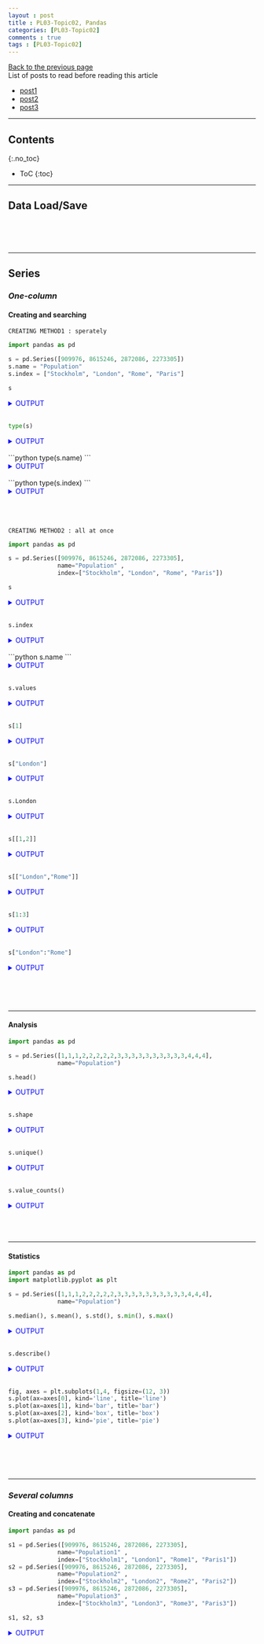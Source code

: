 ```yaml
---
layout : post
title : PL03-Topic02, Pandas
categories: [PL03-Topic02]
comments : true
tags : [PL03-Topic02]
---
```

[Back to the previous page](https://userdyk-github.github.io/pl03/PL03-Libraries.html) <br>
List of posts to read before reading this article
- <a href='https://userdyk-github.github.io/'>post1</a>
- <a href='https://userdyk-github.github.io/'>post2</a>
- <a href='https://userdyk-github.github.io/'>post3</a>

---

## Contents
{:.no_toc}

* ToC
{:toc}

<hr class="division1">


## **Data Load/Save**

<br><br><br>
<hr class="division2">


## **Series**

### ***One-column***

#### Creating and searching

`CREATING METHOD1 : sperately`
```python
import pandas as pd

s = pd.Series([909976, 8615246, 2872086, 2273305])
s.name = "Population"
s.index = ["Stockholm", "London", "Rome", "Paris"] 
```
```python
s
```
<details markdown="1">
<summary class='jb-small' style="color:blue">OUTPUT</summary>
<hr class='division3'>
```
Stockholm     909976
London       8615246
Rome         2872086
Paris        2273305
Name: Population, dtype: int64
```
<hr class='division3'>
</details>
<br>

```python
type(s)
```
<details markdown="1">
<summary class='jb-small' style="color:blue">OUTPUT</summary>
<hr class='division3'>
```
<class 'pandas.core.series.Series'> 
```
<hr class='division3'>
</details>

<br>
```python
type(s.name)
```
<details markdown="1">
<summary class='jb-small' style="color:blue">OUTPUT</summary>
<hr class='division3'>
```
<class 'str'> 
```
<hr class='division3'>
</details>

<br>
```python
type(s.index)
```
<details markdown="1">
<summary class='jb-small' style="color:blue">OUTPUT</summary>
<hr class='division3'>
```
<class 'pandas.core.indexes.base.Index'>
```
<hr class='division3'>
</details>


<br><br><br>
`CREATING METHOD2 : all at once`
```python
import pandas as pd

s = pd.Series([909976, 8615246, 2872086, 2273305], 
              name="Population" ,
              index=["Stockholm", "London", "Rome", "Paris"])
```
```python
s
```
<details markdown="1">
<summary class='jb-small' style="color:blue">OUTPUT</summary>
<hr class='division3'>
```
Stockholm     909976
London       8615246
Rome         2872086
Paris        2273305
Name: Population, dtype: int64
```
<hr class='division3'>
</details>
<br>

```python 
s.index
```
<details markdown="1">
<summary class='jb-small' style="color:blue">OUTPUT</summary>
<hr class='division3'>
```
Index(['Stockholm', 'London', 'Rome', 'Paris'], dtype='object')
```
<hr class='division3'>
</details>
<br>
```python 
s.name
```
<details markdown="1">
<summary class='jb-small' style="color:blue">OUTPUT</summary>
<hr class='division3'>
```
'Population'
```
<hr class='division3'>
</details>
<br>

```python 
s.values
```
<details markdown="1">
<summary class='jb-small' style="color:blue">OUTPUT</summary>
<hr class='division3'>
method searching all values 
```
array([ 909976, 8615246, 2872086, 2273305], dtype=int64)
```
<hr class='division3'>
</details>
<br>

```python 
s[1]
```
<details markdown="1">
<summary class='jb-small' style="color:blue">OUTPUT</summary>
<hr class='division3'>
method0 : searching single value 
```
8615246
```
<hr class='division3'>
</details>
<br>

```python 
s["London"]
```
<details markdown="1">
<summary class='jb-small' style="color:blue">OUTPUT</summary>
<hr class='division3'>
method1 : searching single value 
```
8615246
```
<hr class='division3'>
</details>
<br>

```python 
s.London
```
<details markdown="1">
<summary class='jb-small' style="color:blue">OUTPUT</summary>
<hr class='division3'>
method2 : searching single value 
```
8615246
```
<hr class='division3'>
</details>
<br>

```python 
s[[1,2]]
```
<details markdown="1">
<summary class='jb-small' style="color:blue">OUTPUT</summary>
<hr class='division3'>
method0 : searching multi-values
```
London    8615246
Rome      2872086
Name: Population, dtype: int64
```
<hr class='division3'>
</details>
<br>

```python 
s[["London","Rome"]]
```
<details markdown="1">
<summary class='jb-small' style="color:blue">OUTPUT</summary>
<hr class='division3'>
method1 : searching multi-values 
```
London    8615246
Rome      2872086
Name: Population, dtype: int64
```
<hr class='division3'>
</details>
<br>

```python 
s[1:3]
```
<details markdown="1">
<summary class='jb-small' style="color:blue">OUTPUT</summary>
<hr class='division3'>
method2 : searching multi-values
```
London    8615246
Rome      2872086
Name: Population, dtype: int64
```
<hr class='division3'>
</details>
<br>

```python 
s["London":"Rome"]
```
<details markdown="1">
<summary class='jb-small' style="color:blue">OUTPUT</summary>
<hr class='division3'>
method3 : searching multi-values 
```
London    8615246
Rome      2872086
Name: Population, dtype: int64
```
<hr class='division3'>
</details>


<br><br><br>

---





#### Analysis

```python
import pandas as pd

s = pd.Series([1,1,1,2,2,2,2,2,3,3,3,3,3,3,3,3,3,3,4,4,4], 
              name="Population")
```
```python
s.head()
```
<details markdown="1">
<summary class='jb-small' style="color:blue">OUTPUT</summary>
<hr class='division3'>
```
0    1
1    1
2    1
3    2
4    2
Name: Population, dtype: int64
```
<hr class='division3'>
</details>
<br>

```python
s.shape
```
<details markdown="1">
<summary class='jb-small' style="color:blue">OUTPUT</summary>
<hr class='division3'>
```
(21,)
```
<hr class='division3'>
</details>
<br>

```python
s.unique()
```
<details markdown="1">
<summary class='jb-small' style="color:blue">OUTPUT</summary>
<hr class='division3'>
```
array([1, 2, 3, 4], dtype=int64)
```
<hr class='division3'>
</details>
<br>

```python
s.value_counts()
```
<details markdown="1">
<summary class='jb-small' style="color:blue">OUTPUT</summary>
<hr class='division3'>
```
3    10
2     5
4     3
1     3
Name: Population, dtype: int64
```
<hr class='division3'>
</details>
<br><br><br>

---

#### Statistics

```python
import pandas as pd
import matplotlib.pyplot as plt

s = pd.Series([1,1,1,2,2,2,2,2,3,3,3,3,3,3,3,3,3,3,4,4,4], 
              name="Population")
```
```python
s.median(), s.mean(), s.std(), s.min(), s.max()
```
<details markdown="1">
<summary class='jb-small' style="color:blue">OUTPUT</summary>
<hr class='division3'>
```
(3.0, 2.619047619047619, 0.9206622874969125, 1, 4)
```
<hr class='division3'>
</details>
<br>

```python
s.describe()
```
<details markdown="1">
<summary class='jb-small' style="color:blue">OUTPUT</summary>
<hr class='division3'>
```
count    21.000000
mean      2.619048
std       0.920662
min       1.000000
25%       2.000000
50%       3.000000
75%       3.000000
max       4.000000
Name: Population, dtype: float64
```
<hr class='division3'>
</details>
<br>

```python
fig, axes = plt.subplots(1,4, figsize=(12, 3))
s.plot(ax=axes[0], kind='line', title='line')
s.plot(ax=axes[1], kind='bar', title='bar')
s.plot(ax=axes[2], kind='box', title='box')
s.plot(ax=axes[3], kind='pie', title='pie')
```
<details markdown="1">
<summary class='jb-small' style="color:blue">OUTPUT</summary>
<hr class='division3'>
![다운로드](https://user-images.githubusercontent.com/52376448/64455025-7d710780-d127-11e9-9734-4b88a3bf9f37.png)
<hr class='division3'>
</details>


<br><br><br>

---

### ***Several columns***

#### Creating and concatenate

```python
import pandas as pd

s1 = pd.Series([909976, 8615246, 2872086, 2273305], 
              name="Population1" ,
              index=["Stockholm1", "London1", "Rome1", "Paris1"])
s2 = pd.Series([909976, 8615246, 2872086, 2273305], 
              name="Population2" ,
              index=["Stockholm2", "London2", "Rome2", "Paris2"])
s3 = pd.Series([909976, 8615246, 2872086, 2273305], 
              name="Population3" ,
              index=["Stockholm3", "London3", "Rome3", "Paris3"])
```
```python
s1, s2, s3
```
<details markdown="1">
<summary class='jb-small' style="color:blue">OUTPUT</summary>
<hr class='division3'>
```
Stockholm1     909976
London1       8615246
Rome1         2872086
Paris1        2273305
Name: Population1, dtype: int64 

 Stockholm2     909976
London2       8615246
Rome2         2872086
Paris2        2273305
Name: Population2, dtype: int64 

 Stockholm3     909976
London3       8615246
Rome3         2872086
Paris3        2273305
Name: Population3, dtype: int64
```
<hr class='division3'>
</details>
<br>

```python
pd.concat([s1, s2, s3], axis=0)
```
<details markdown="1">
<summary class='jb-small' style="color:blue">OUTPUT</summary>
<hr class='division3'>
```
Stockholm1     909976
London1       8615246
Rome1         2872086
Paris1        2273305
Stockholm2     909976
London2       8615246
Rome2         2872086
Paris2        2273305
Stockholm3     909976
London3       8615246
Rome3         2872086
Paris3        2273305
dtype: int64
```
<hr class='division3'>
</details>
<br>

```python
pd.concat([s1, s2, s3], axis=1)
```
<details markdown="1">
<summary class='jb-small' style="color:blue">OUTPUT</summary>
<hr class='division3'>
```
            Population1  Population2  Population3
London1       8615246.0          NaN          NaN
London2             NaN    8615246.0          NaN
London3             NaN          NaN    8615246.0
Paris1        2273305.0          NaN          NaN
Paris2              NaN    2273305.0          NaN
Paris3              NaN          NaN    2273305.0
Rome1         2872086.0          NaN          NaN
Rome2               NaN    2872086.0          NaN
Rome3               NaN          NaN    2872086.0
Stockholm1     909976.0          NaN          NaN
Stockholm2          NaN     909976.0          NaN
Stockholm3          NaN          NaN     909976.0
```
<hr class='division3'>
</details>
<br>

```python
pd.concat([s1, s2, s3], axis=1, ignore_index=True)
```
<details markdown="1">
<summary class='jb-small' style="color:blue">OUTPUT</summary>
<hr class='division3'>
```
                    0          1          2
London1     8615246.0        NaN        NaN
London2           NaN  8615246.0        NaN
London3           NaN        NaN  8615246.0
Paris1      2273305.0        NaN        NaN
Paris2            NaN  2273305.0        NaN
Paris3            NaN        NaN  2273305.0
Rome1       2872086.0        NaN        NaN
Rome2             NaN  2872086.0        NaN
Rome3             NaN        NaN  2872086.0
Stockholm1   909976.0        NaN        NaN
Stockholm2        NaN   909976.0        NaN
Stockholm3        NaN        NaN   909976.0
```
<hr class='division3'>
</details>
<br>

```python
pd.concat([s1, s2, s3], axis=1, keys=['C0', 'C1', 'C2'])
```
<details markdown="1">
<summary class='jb-small' style="color:blue">OUTPUT</summary>
<hr class='division3'>
```
                   C0         C1         C2
London1     8615246.0        NaN        NaN
London2           NaN  8615246.0        NaN
London3           NaN        NaN  8615246.0
Paris1      2273305.0        NaN        NaN
Paris2            NaN  2273305.0        NaN
Paris3            NaN        NaN  2273305.0
Rome1       2872086.0        NaN        NaN
Rome2             NaN  2872086.0        NaN
Rome3             NaN        NaN  2872086.0
Stockholm1   909976.0        NaN        NaN
Stockholm2        NaN   909976.0        NaN
Stockholm3        NaN        NaN   909976.0
```
<hr class='division3'>
</details>
<br><br><br>

<hr class="division2">

## **DataFrame**

### ***One-dataframe***

#### Creating and searching

`Creating method1 based on row`
```python
import pandas as pd

df = pd.DataFrame([[909976, "Sweden"],
                   [8615246, "United Kingdom"],
                   [2872086, "Italy"],
                   [2273305, "France"]])
df.index = ["Stockholm", "London", "Rome", "Paris"]
df.columns = ["Population", "State"] 
```
```python
df
```
<details markdown="1">
<summary class='jb-small' style="color:blue">OUTPUT</summary>
<hr class='division3'>
```
           Population           State
Stockholm      909976          Sweden
London        8615246  United Kingdom
Rome          2872086           Italy
Paris         2273305          France
```
<hr class='division3'>
</details>
<br><br><br>



`Creating method2 based on row`
```python
import pandas as pd

df = pd.DataFrame([[909976, "Sweden"],
                   [8615246, "United Kingdom"],
                   [2872086, "Italy"],
                   [2273305, "France"]])
df.index = ["Stockholm", "London", "Rome", "Paris"]
df.rename(columns={0:"Population", 1:"State"}, inplace=True)
```
```python
df
```
<details markdown="1">
<summary class='jb-small' style="color:blue">OUTPUT</summary>
<hr class='division3'>
```
           Population           State
Stockholm      909976          Sweden
London        8615246  United Kingdom
Rome          2872086           Italy
Paris         2273305          France
```
<hr class='division3'>
</details>
<br><br><br>



`Creating method3 based on row, all at once`
```python
import pandas as pd

df = pd.DataFrame([[909976, "Sweden"],
                   [8615246, "United Kingdom"],
                   [2872086, "Italy"],
                   [2273305, "France"]],
                 index=["Stockholm", "London", "Rome", "Paris"],
                 columns=["Population", "State"])
```
```python
df
```
<details markdown="1">
<summary class='jb-small' style="color:blue">OUTPUT</summary>
<hr class='division3'>
```
           Population           State
Stockholm      909976          Sweden
London        8615246  United Kingdom
Rome          2872086           Italy
Paris         2273305          France
```
<hr class='division3'>
</details>
<br><br><br>




`Creating method1 based on columns, all at once`
```python
import pandas as pd

df = pd.DataFrame({"Population": [909976, 8615246, 2872086, 2273305],
                   "State": ["Sweden", "United Kingdom", "Italy", "France"]},
                  index=["Stockholm", "London", "Rome", "Paris"])
```
```python
df
```
<details markdown="1">
<summary class='jb-small' style="color:blue">OUTPUT</summary>
<hr class='division3'>
```
           Population           State
Stockholm      909976          Sweden
London        8615246  United Kingdom
Rome          2872086           Italy
Paris         2273305          France
```
<hr class='division3'>
</details>
<br>

```python
df.index
```
<details markdown="1">
<summary class='jb-small' style="color:blue">OUTPUT</summary>
<hr class='division3'>
searching all index
```
Index(['Stockholm', 'London', 'Rome', 'Paris'], dtype='object', name='index')
```
<hr class='division3'>
</details>
<br>

```python
df.columns
```
<details markdown="1">
<summary class='jb-small' style="color:blue">OUTPUT</summary>
<hr class='division3'>
searching all columns
```
Index(['Population', 'State'], dtype='object')
```
<hr class='division3'>
</details>
<br>

**Searching row or values of row**
```python
df.loc["Stockholm"]
```
<details markdown="1">
<summary class='jb-small' style="color:blue">OUTPUT</summary>
<hr class='division3'>
method searching single row
```
Population    909976
State         Sweden
Name: Stockholm, dtype: object
```
<br>
<br>
**Original dataset**

|             |Population |          State|
|:------------|:----------|:--------------|
|Stockholm    | 909976    |        Sweden |
|London       | 8615246   |United Kingdom |
|Rome         | 2872086   |         Italy |
|Paris        | 2273305   |        France |

<br>
**Data-type**
```
 INPUT : type(df.loc["Stockholm"])
OUTPUT : <class 'pandas.core.series.Series'>
```
<hr class='division3'>
</details>
<br>

```python
df.loc[["Paris","Rome"]]
```
<details markdown="1">
<summary class='jb-small' style="color:blue">OUTPUT</summary>
<hr class='division3'>
method1 searching multi-rows
```
       Population   State                  
Paris     2273305  France
Rome      2872086   Italy
```
<br>
<br>
**Original dataset**

|             |Population |          State|
|:------------|:----------|:--------------|
|Stockholm    | 909976    |        Sweden |
|London       | 8615246   |United Kingdom |
|Rome         | 2872086   |         Italy |
|Paris        | 2273305   |        France |

<br>
**Data-type**
```
 INPUT : type(df.loc[["Paris","Rome"]])
OUTPUT : <class 'pandas.core.frame.DataFrame'>
```
<hr class='division3'>
</details>
<br>

```python
df[2:4]
```
<details markdown="1">
<summary class='jb-small' style="color:blue">OUTPUT</summary>
<hr class='division3'>
method2 searching multi-rows
```
       Population   State                
Rome      2872086   Italy
Paris     2273305  France
```
<br>
<br>
**Original dataset**

|             |Population |          State|
|:------------|:----------|:--------------|
|Stockholm    | 909976    |        Sweden |
|London       | 8615246   |United Kingdom |
|Rome         | 2872086   |         Italy |
|Paris        | 2273305   |        France |

<br>
**Data-type**
```
 INPUT : type(df[2:4])
OUTPUT : <class 'pandas.core.frame.DataFrame'>
```
<hr class='division3'>
</details>
<br>

```python
df.loc["Stockholm","Population"]
```
<details markdown="1">
<summary class='jb-small' style="color:blue">OUTPUT</summary>
<hr class='division3'>
method1 searching single value
```
909976
```
<br>
<br>
**Original dataset**

|             |Population |          State|
|:------------|:----------|:--------------|
|Stockholm    | 909976    |        Sweden |
|London       | 8615246   |United Kingdom |
|Rome         | 2872086   |         Italy |
|Paris        | 2273305   |        France |

<br>
**Data-type**
```
 INPUT : type(df.loc["Stockholm","Population"])
OUTPUT : <class 'numpy.int64'>
```
<hr class='division3'>
</details>
<br>

```python
df.loc["Stockholm"][0]
```
<details markdown="1">
<summary class='jb-small' style="color:blue">OUTPUT</summary>
<hr class='division3'>
method2 searching single value
```
909976
```
<br>
<br>
**Original dataset**

|             |Population |          State|
|:------------|:----------|:--------------|
|Stockholm    | 909976    |        Sweden |
|London       | 8615246   |United Kingdom |
|Rome         | 2872086   |         Italy |
|Paris        | 2273305   |        France |

<br>
**Data-type**
```
 INPUT : type(df.loc["Stockholm"][0])
OUTPUT : <class 'numpy.int64'>
```
<hr class='division3'>
</details>
<br>

```python
df.loc["Stockholm"]["Population"]
```
<details markdown="1">
<summary class='jb-small' style="color:blue">OUTPUT</summary>
<hr class='division3'>
method3 searching single value
```
909976
```
<br>
<br>
**Original dataset**

|             |Population |          State|
|:------------|:----------|:--------------|
|Stockholm    | 909976    |        Sweden |
|London       | 8615246   |United Kingdom |
|Rome         | 2872086   |         Italy |
|Paris        | 2273305   |        France |

<br>
**Data-type**
```
 INPUT : type(df.loc["Stockholm"]["Population"])
OUTPUT : <class 'numpy.int64'>
```
<hr class='division3'>
</details>
<br>

```python
df.loc["Stockholm"].Population
```
<details markdown="1">
<summary class='jb-small' style="color:blue">OUTPUT</summary>
<hr class='division3'>
method4 searching single value
```
909976
```
<br>
<br>
**Original dataset**

|             |Population |          State|
|:------------|:----------|:--------------|
|Stockholm    | 909976    |        Sweden |
|London       | 8615246   |United Kingdom |
|Rome         | 2872086   |         Italy |
|Paris        | 2273305   |        France |

<br>
**Data-type**
```
 INPUT : type(df.loc["Stockholm"].Population)
OUTPUT :  <class 'numpy.int64'>
```
<hr class='division3'>
</details>
<br>

```python
df.loc[["Paris","Rome"],"Population"]
```
<details markdown="1">
<summary class='jb-small' style="color:blue">OUTPUT</summary>
<hr class='division3'>
searching multi-values
```
Paris    2273305
Rome     2872086
Name: Population, dtype: int64
```
<br>
<br>
**Original dataset**

|             |Population |          State|
|:------------|:----------|:--------------|
|Stockholm    | 909976    |        Sweden |
|London       | 8615246   |United Kingdom |
|Rome         | 2872086   |         Italy |
|Paris        | 2273305   |        France |

<br>
**Data-type**
```
 INPUT : type(df.loc[["Paris","Rome"],"Population"])
OUTPUT : <class 'pandas.core.series.Series'>
```
<hr class='division3'>
</details>











<br>

**Searching columns or values of columns**
```python
df['Population']
```
<details markdown="1">
<summary class='jb-small' style="color:blue">OUTPUT</summary>
<hr class='division3'>
method1 searching single column
```
Stockholm     909976
London       8615246
Rome         2872086
Paris        2273305
Name: Population, dtype: int64
```
<br>
<br>
**Original dataset**

|             |Population |          State|
|:------------|:----------|:--------------|
|Stockholm    | 909976    |        Sweden |
|London       | 8615246   |United Kingdom |
|Rome         | 2872086   |         Italy |
|Paris        | 2273305   |        France |

<br>
**Data-type**
```
 INPUT : type(df['Population'])
OUTPUT : <class 'pandas.core.series.Series'>
```
<hr class='division3'>
</details>
<br>

```python
df.Population
```
<details markdown="1">
<summary class='jb-small' style="color:blue">OUTPUT</summary>
<hr class='division3'>
method2 searching single column
```
Stockholm     909976
London       8615246
Rome         2872086
Paris        2273305
Name: Population, dtype: int64
```
<br>
<br>
**Original dataset**

|             |Population |          State|
|:------------|:----------|:--------------|
|Stockholm    | 909976    |        Sweden |
|London       | 8615246   |United Kingdom |
|Rome         | 2872086   |         Italy |
|Paris        | 2273305   |        France |

<br>
**Data-type**
```
 INPUT : type(df.Population)
OUTPUT : <class 'pandas.core.series.Series'>
```
<hr class='division3'>
</details>
<br>

```python
df['Population'][0]
```
<details markdown="1">
<summary class='jb-small' style="color:blue">OUTPUT</summary>
<hr class='division3'>
method1 searching single value
```
909976
```
<br>
<br>
**Original dataset**

|             |Population |          State|
|:------------|:----------|:--------------|
|Stockholm    | 909976    |        Sweden |
|London       | 8615246   |United Kingdom |
|Rome         | 2872086   |         Italy |
|Paris        | 2273305   |        France |

<br>
<hr class='division3'>
</details>
<br>

```python
df.Population[0]
```
<details markdown="1">
<summary class='jb-small' style="color:blue">OUTPUT</summary>
<hr class='division3'>
method2 searching single value
```
909976
```
<br>
<br>
**Original dataset**

|             |Population |          State|
|:------------|:----------|:--------------|
|Stockholm    | 909976    |        Sweden |
|London       | 8615246   |United Kingdom |
|Rome         | 2872086   |         Italy |
|Paris        | 2273305   |        France |

<br>
<hr class='division3'>
</details>
<br>

```python
df['Population']['Stockholm']
```
<details markdown="1">
<summary class='jb-small' style="color:blue">OUTPUT</summary>
<hr class='division3'>
method3 searching single value
```
909976
```
<br>
<br>
**Original dataset**

|             |Population |          State|
|:------------|:----------|:--------------|
|Stockholm    | 909976    |        Sweden |
|London       | 8615246   |United Kingdom |
|Rome         | 2872086   |         Italy |
|Paris        | 2273305   |        France |

<br>
<hr class='division3'>
</details>
<br>

```python
df['Population'].Stockholm
```
<details markdown="1">
<summary class='jb-small' style="color:blue">OUTPUT</summary>
<hr class='division3'>
method4 searching single value
```
909976
```
<br>
<br>
**Original dataset**

|             |Population |          State|
|:------------|:----------|:--------------|
|Stockholm    | 909976    |        Sweden |
|London       | 8615246   |United Kingdom |
|Rome         | 2872086   |         Italy |
|Paris        | 2273305   |        France |

<br>
<hr class='division3'>
</details>





<br><br><br>





`Creating method2 based on columns`
```python
import pandas as pd

df = pd.DataFrame({"Population": [909976, 8615246, 2872086, 2273305],
                   "State": ["Sweden", "United Kingdom", "Italy", "France"],
                   "index": ["Stockholm", "London", "Rome", "Paris"]})
df = df.set_index("index")
```
```python
df
```
<details markdown="1">
<summary class='jb-small' style="color:blue">OUTPUT</summary>
<hr class='division3'>
```
           Population           State
index                                
Stockholm      909976          Sweden
London        8615246  United Kingdom
Rome          2872086           Italy
Paris         2273305          France
```
<hr class='division3'>
</details>


<br><br><br>


---

#### Arrangement
`STEP1`
```python
import pandas as pd

# creating dataset
df = pd.DataFrame({"Population": [909976, 8615246, 2872086, 2273305,123234,123444,23333,343434],
                   "State": ["Sweden", "United Kingdom", "Italy","Seoul","Suwon", "France","Korea", "Japan"],
                   "Alphabet" : ["a","b","x","d","a","a","b","c"],
                   "rank" : [1,2,3,4,6,5,7,8]})
df
```
<details markdown="1">
<summary class='jb-small' style="color:blue">OUTPUT</summary>
<hr class='division3'>
```
   Population           State Alphabet  rank
0      909976          Sweden        a     1
1     8615246  United Kingdom        b     2
2     2872086           Italy        x     3
3     2273305           Seoul        d     4
4      123234           Suwon        a     6
5      123444          France        a     5
6       23333           Korea        b     7
7      343434           Japan        c     8
```
<hr class='division3'>
</details>
<br>
`STEP2`
```python
df = df.sort_index(axis=1)
df
```
<details markdown="1">
<summary class='jb-small' style="color:blue">OUTPUT</summary>
<hr class='division3'>
```
  Alphabet  Population           State  rank
0        a      909976          Sweden     1
1        b     8615246  United Kingdom     2
2        x     2872086           Italy     3
3        d     2273305           Seoul     4
4        a      123234           Suwon     6
5        a      123444          France     5
6        b       23333           Korea     7
7        c      343434           Japan     8
```
<hr class='division3'>
</details>
<br>
`STEP3`
```python
df = df.set_index(['Alphabet','rank'])
df
```
<details markdown="1">
<summary class='jb-small' style="color:blue">OUTPUT</summary>
<hr class='division3'>
```
               Population           State
Alphabet rank                            
a        1         909976          Sweden
b        2        8615246  United Kingdom
x        3        2872086           Italy
d        4        2273305           Seoul
a        6         123234           Suwon
         5         123444          France
b        7          23333           Korea
c        8         343434           Japan
```
<hr class='division3'>
</details>
<br>
`STEP4`
```python
df = df.sort_index()
df
```
<details markdown="1">
<summary class='jb-small' style="color:blue">OUTPUT</summary>
<hr class='division3'>
```
               Population           State
Alphabet rank                            
a        1         909976          Sweden
         5         123444          France
         6         123234           Suwon
b        2        8615246  United Kingdom
         7          23333           Korea
c        8         343434           Japan
d        4        2273305           Seoul
x        3        2872086           Italy
```
<hr class='division3'>
</details>
<br>
`Based on rank`
```python
df.sort_values("rank", ascending=False)
```
<details markdown="1">
<summary class='jb-small' style="color:blue">OUTPUT</summary>
<hr class='division3'>
```
               Population           State
Alphabet rank                            
c        8         343434           Japan
b        7          23333           Korea
a        6         123234           Suwon
         5         123444          France
d        4        2273305           Seoul
x        3        2872086           Italy
b        2        8615246  United Kingdom
a        1         909976          Sweden
```
<hr class='division3'>
</details>
<br>
`Based on Population`
```python
df.sort_values("Population", ascending=False)
```
<details markdown="1">
<summary class='jb-small' style="color:blue">OUTPUT</summary>
<hr class='division3'>
```
               Population           State
Alphabet rank                            
b        2        8615246  United Kingdom
x        3        2872086           Italy
d        4        2273305           Seoul
a        1         909976          Sweden
c        8         343434           Japan
a        5         123444          France
         6         123234           Suwon
b        7          23333           Korea
```
<hr class='division3'>
</details>
<br>
`Based on State`
```python
df.sort_values("State", ascending=False)
```
<details markdown="1">
<summary class='jb-small' style="color:blue">OUTPUT</summary>
<hr class='division3'>
```
               Population           State
Alphabet rank                            
b        2        8615246  United Kingdom
a        1         909976          Sweden
         6         123234           Suwon
d        4        2273305           Seoul
b        7          23333           Korea
c        8         343434           Japan
x        3        2872086           Italy
a        5         123444          France
```
<hr class='division3'>
</details>
<br>
`Based on Alphabet`
```python
df = df.sort_values("Alphabet", ascending=False)
df
```
<details markdown="1">
<summary class='jb-small' style="color:blue">OUTPUT</summary>
<hr class='division3'>
```
               Population           State
Alphabet rank                            
x        3        2872086           Italy
d        4        2273305           Seoul
c        8         343434           Japan
b        2        8615246  United Kingdom
         7          23333           Korea
a        1         909976          Sweden
         6         123234           Suwon
         5         123444          France
```
<hr class='division3'>
</details>

<br><br><br>

---

#### Analysis

```python
import pandas as pd
df = pd.DataFrame({"Population": [909976, 8615246, 2872086, 2273305,123234,123444,23333,343434],
                   "State": ["Sweden", "United Kingdom", "Italy","Seoul","Suwon", "France","Korea", "Japan"],
                   "Alphabet" : ["a","b","x","d","a","a","b","c"],
                   "rank" : [1,2,3,4,6,5,7,8]})
```
```python
df
```
<details markdown="1">
<summary class='jb-small' style="color:blue">OUTPUT</summary>
<hr class='division3'>
```
   Population           State Alphabet  rank
0      909976          Sweden        a     1
1     8615246  United Kingdom        b     2
2     2872086           Italy        x     3
3     2273305           Seoul        d     4
4      123234           Suwon        a     6
5      123444          France        a     5
6       23333           Korea        b     7
7      343434           Japan        c     8
```
<hr class='division3'>
</details>
<br>

```python
df.shape
```
<details markdown="1">
<summary class='jb-small' style="color:blue">OUTPUT</summary>
<hr class='division3'>
```
(8, 4)
```
<hr class='division3'>
</details>
<br>

```python
df.columns
```
<details markdown="1">
<summary class='jb-small' style="color:blue">OUTPUT</summary>
<hr class='division3'>
```
Index(['Population', 'State', 'Alphabet', 'rank'], dtype='object')
```
<hr class='division3'>
</details>
<br>

```python
df.index
```
<details markdown="1">
<summary class='jb-small' style="color:blue">OUTPUT</summary>
<hr class='division3'>
```
RangeIndex(start=0, stop=8, step=1)
```
<hr class='division3'>
</details>
<br>

```python
df['Alphabet'].unique()
```
<details markdown="1">
<summary class='jb-small' style="color:blue">OUTPUT</summary>
<hr class='division3'>
```
array(['a', 'b', 'x', 'd', 'c'], dtype=object)
```
<hr class='division3'>
</details>
<br>

```python
df['Alphabet'].value_counts()
```
<details markdown="1">
<summary class='jb-small' style="color:blue">OUTPUT</summary>
<hr class='division3'>
```
a    3
b    2
c    1
x    1
d    1
Name: Alphabet, dtype: int64
```
<hr class='division3'>
</details>
<br><br><br>

---

#### Statistics

```python
import pandas as pd

df = pd.DataFrame({"Population": [909976, 8615246, 2872086, 2273305,123234,123444,23333,343434],
                   "State": ["Sweden", "United Kingdom", "Italy","Seoul","Suwon", "France","Korea", "Japan"],
                   "Alphabet" : ["a","b","x","d","a","a","b","c"],
                   "rank" : [1,2,3,4,6,5,7,8]})
df = df.set_index(["Alphabet","rank"]).sort_index()
```
```python
df
```
<details markdown="1">
<summary class='jb-small' style="color:blue">OUTPUT</summary>
<hr class='division3'>
```
               Population           State
Alphabet rank                            
a        1         909976          Sweden
         5         123444          France
         6         123234           Suwon
b        2        8615246  United Kingdom
         7          23333           Korea
c        8         343434           Japan
d        4        2273305           Seoul
x        3        2872086           Italy
```
<hr class='division3'>
</details>
<br>
```python
df.loc['a'].std()
```
<details markdown="1">
<summary class='jb-small' style="color:blue">OUTPUT</summary>
<hr class='division3'>
```
[454165.09584217647]
```
<hr class='division3'>
</details>
<br><br><br>

---

### ***Several dataframes***

#### Deleting

`drop`
```python
import pandas as pd
import numpy as np

df = pd.DataFrame(np.arange(12).reshape(3, 4),
                  columns=['A', 'B', 'C', 'D'])
df
```
<details markdown="1">
<summary class='jb-small' style="color:blue">OUTPUT</summary>
<hr class='division3'>
```
   A  B   C   D
0  0  1   2   3
1  4  5   6   7
2  8  9  10  11
```
<hr class='division3'>
</details>
<br>

```python
# single column drop
df.drop('A', axis=1)
```
<details markdown="1">
<summary class='jb-small' style="color:blue">OUTPUT</summary>
<hr class='division3'>
```
   B   C   D
0  1   2   3
1  5   6   7
2  9  10  11
```
<hr class='division3'>
</details>
<br>

```python
# multi-columns drop
df.drop(['B', 'C'], axis=1)
```
<details markdown="1">
<summary class='jb-small' style="color:blue">OUTPUT</summary>
<hr class='division3'>
```
   A   D
0  0   3
1  4   7
2  8  11
```
<hr class='division3'>
</details>
<br>

```python
# single row drop
df.drop(1, axis=0)
```
<details markdown="1">
<summary class='jb-small' style="color:blue">OUTPUT</summary>
<hr class='division3'>
```
   A  B   C   D
0  0  1   2   3
2  8  9  10  11
```
<hr class='division3'>
</details>
<br>

```python
# multi-row drop
df.drop([1,2], axis=0)
```
<details markdown="1">
<summary class='jb-small' style="color:blue">OUTPUT</summary>
<hr class='division3'>
```
   A  B  C  D
0  0  1  2  3
```
<hr class='division3'>
</details>
<br><br><br>


`drop_duplicates`
```python
import pandas as pd

df = pd.DataFrame({"phone": [909976, 8615246, 2872086, 2273305,2273305,2273305,2273305]})
```
```python
df
```
<details markdown="1">
<summary class='jb-small' style="color:blue">OUTPUT</summary>
<hr class='division3'>
```
     phone
0   909976
1  8615246
2  2872086
3  2273305
4  2273305
5  2273305
6  2273305
```
<hr class='division3'>
</details>
<br>

```python
df.drop_duplicates('phone',keep='first')
```
<details markdown="1">
<summary class='jb-small' style="color:blue">OUTPUT</summary>
<hr class='division3'>
```
     phone
0   909976
1  8615246
2  2872086
3  2273305
```
<hr class='division3'>
</details>
<br>

```python
df.drop_duplicates('phone',keep='last')
```
<details markdown="1">
<summary class='jb-small' style="color:blue">OUTPUT</summary>
<hr class='division3'>
```
     phone
0   909976
1  8615246
2  2872086
6  2273305
```
<hr class='division3'>
</details>

<br><br><br>







---

#### Concatenating

```python
import pandas as pd

df1 = pd.DataFrame([[909976, "Sweden1"],
                    [8615246, "United Kingdom1"],
                    [2872086, "Italy1"],
                    [2273305, "France1"]],
                  index=["Stockholm1", "London1", "Rome1", "Paris1"],
                  columns=["Population1", "State1"])

df2 = pd.DataFrame([[909976, "Sweden2"],
                    [8615246, "United Kingdom2"],
                    [2872086, "Italy2"],
                    [2273305, "France2"]],
                  index=["Stockholm2", "London2", "Rome2", "Paris2"],
                  columns=["Population2", "State2"])
```
```python
df1, df2
```
<details markdown="1">
<summary class='jb-small' style="color:blue">OUTPUT</summary>
<hr class='division3'>
```
            Population1           State1
Stockholm1       909976          Sweden1
London1         8615246  United Kingdom1
Rome1           2872086           Italy1
Paris1          2273305          France1 

             Population2           State2
Stockholm2       909976          Sweden2
London2         8615246  United Kingdom2
Rome2           2872086           Italy2
Paris2          2273305          France2
```
<hr class='division3'>
</details>
<br>
`Concat for left and right`
```python
df = pd.concat([df1, df2], axis=1)
df
```
<details markdown='1'>
<summary class='jb-small' style="color:blue">OUTPUT</summary>
<hr class='division3'>
```
            Population1           State1  Population2           State2
London1       8615246.0  United Kingdom1          NaN              NaN
London2             NaN              NaN    8615246.0  United Kingdom2
Paris1        2273305.0          France1          NaN              NaN
Paris2              NaN              NaN    2273305.0          France2
Rome1         2872086.0           Italy1          NaN              NaN
Rome2               NaN              NaN    2872086.0           Italy2
Stockholm1     909976.0          Sweden1          NaN              NaN
Stockholm2          NaN              NaN     909976.0          Sweden2
```
<hr class='division3'>
</details>
<br>

```python
df = pd.concat([df1, df2], axis=1, ignore_index=True)
df
```
<details markdown='1'>
<summary class='jb-small' style="color:blue">OUTPUT</summary>
<hr class='division3'>
```
                    0                1          2                3
London1     8615246.0  United Kingdom1        NaN              NaN
London2           NaN              NaN  8615246.0  United Kingdom2
Paris1      2273305.0          France1        NaN              NaN
Paris2            NaN              NaN  2273305.0          France2
Rome1       2872086.0           Italy1        NaN              NaN
Rome2             NaN              NaN  2872086.0           Italy2
Stockholm1   909976.0          Sweden1        NaN              NaN
Stockholm2        NaN              NaN   909976.0          Sweden2
```
<hr class='division3'>
</details>
<br>

```python
df = pd.concat([df1, df2], axis=1, keys=['C0', 'C1'])
df
```
<details markdown='1'>
<summary class='jb-small' style="color:blue">OUTPUT</summary>
<hr class='division3'>
```
                    C0                           C1                 
           Population1           State1 Population2           State2
London1      8615246.0  United Kingdom1         NaN              NaN
London2            NaN              NaN   8615246.0  United Kingdom2
Paris1       2273305.0          France1         NaN              NaN
Paris2             NaN              NaN   2273305.0          France2
Rome1        2872086.0           Italy1         NaN              NaN
Rome2              NaN              NaN   2872086.0           Italy2
Stockholm1    909976.0          Sweden1         NaN              NaN
Stockholm2         NaN              NaN    909976.0          Sweden2
```
<hr class='division3'>
</details>
<br>
`Concat for up and down`
```python
df = pd.concat([df1, df2], axis=0)
df
```
<details markdown='1'>
<summary class='jb-small' style="color:blue">OUTPUT</summary>
<hr class='division3'>
```
            Population1  Population2           State1           State2
Stockholm1     909976.0          NaN          Sweden1              NaN
London1       8615246.0          NaN  United Kingdom1              NaN
Rome1         2872086.0          NaN           Italy1              NaN
Paris1        2273305.0          NaN          France1              NaN
Stockholm2          NaN     909976.0              NaN          Sweden2
London2             NaN    8615246.0              NaN  United Kingdom2
Rome2               NaN    2872086.0              NaN           Italy2
Paris2              NaN    2273305.0              NaN          France2
```
<hr class='division3'>
</details>
<br>

```python
df = pd.concat([df1, df2], axis=0, ignore_index=True)
df
```
<details markdown='1'>
<summary class='jb-small' style="color:blue">OUTPUT</summary>
<hr class='division3'>
```
   Population1  Population2           State1           State2
0     909976.0          NaN          Sweden1              NaN
1    8615246.0          NaN  United Kingdom1              NaN
2    2872086.0          NaN           Italy1              NaN
3    2273305.0          NaN          France1              NaN
4          NaN     909976.0              NaN          Sweden2
5          NaN    8615246.0              NaN  United Kingdom2
6          NaN    2872086.0              NaN           Italy2
7          NaN    2273305.0              NaN          France2
```
<hr class='division3'>
</details>
<br>

```python
df = pd.concat([df1, df2], axis=0, keys=['C0', 'C1'])
df
```
<details markdown='1'>
<summary class='jb-small' style="color:blue">OUTPUT</summary>
<hr class='division3'>
<span class='jb-small'>United Kingdom = UK</span>
```
               Population1  Population2      State1      State2
C0 Stockholm1     909976.0          NaN     Sweden1         NaN
   London1       8615246.0          NaN         UK1         NaN
   Rome1         2872086.0          NaN      Italy1         NaN
   Paris1        2273305.0          NaN     France1         NaN
C1 Stockholm2          NaN     909976.0         NaN     Sweden2
   London2             NaN    8615246.0         NaN         UK2
   Rome2               NaN    2872086.0         NaN      Italy2
   Paris2              NaN    2273305.0         NaN     France2
```
<hr class='division3'>
</details>
<br><br><br>

---

#### Merging

---


<hr class="division2">

## **Load dataset**

```python
import pandas as pd

df = pd.read_csv(r'C:\Users\userd\Desktop\dataset\iris.csv')
df.head()
```
<details markdown='1'>
<summary class='jb-small' style="color:blue">OUTPUT</summary>
<hr class='division3'>
![캡처](https://user-images.githubusercontent.com/52376448/64994858-bc1b7480-d914-11e9-8c5b-e374bd2d6929.JPG)
<hr class='division3'>
</details>
<br>

```python
import pandas as pd

df = pd.read_csv(r'C:\Users\userd\Desktop\dataset\iris.csv', index_col=0)
df.head()
```
<details markdown='1'>
<summary class='jb-small' style="color:blue">OUTPUT</summary>
<hr class='division3'>
![캡처](https://user-images.githubusercontent.com/52376448/64994804-91c9b700-d914-11e9-82b5-696f4ccb73ef.JPG)
<hr class='division3'>
</details>
<br>

```python
import pandas as pd

df = pd.read_csv(r'C:\Users\userd\Desktop\dataset\iris.csv', index_col='sepal.length')
df.head()
```
<details markdown='1'>
<summary class='jb-small' style="color:blue">OUTPUT</summary>
<hr class='division3'>
![캡처](https://user-images.githubusercontent.com/52376448/64994804-91c9b700-d914-11e9-82b5-696f4ccb73ef.JPG)
<hr class='division3'>
</details>
<br>

```python
import pandas as pd

df = pd.read_csv(r'C:\Users\userd\Desktop\dataset\iris.csv', index_col='variety')
df.head()
```
<details markdown='1'>
<summary class='jb-small' style="color:blue">OUTPUT</summary>
<hr class='division3'>
![캡처](https://user-images.githubusercontent.com/52376448/64994767-7bbbf680-d914-11e9-91b5-9a96982e652e.JPG)
<hr class='division3'>
</details>

<br><br><br>



<hr class="division2">

## **Covert Data-Type**

### ***DataFrame to Series***

```
>>> import pandas as pd

# based on column
>>> df = pd.DataFrame({'phone': [1001, 1002, 1003, 1004, 1005, 1006, 1007]})
>>> type(df)
pandas.core.frame.DataFrame

>>> df = df['phone']
>>> type(df)
pandas.core.series.Series


# based on row
>>> df = pd.DataFrame([[909976, 2872086, 8615246, 2872086]])
>>> type(df)
pandas.core.frame.DataFrame

>>> df = df.loc[0]
>>> type(df)
pandas.core.series.Series
```
<br><br><br>

---

### ***Series to DataFrame***

```
>>> import pandas as pd
>>> s = pd.Series([1,2,3,4,5])
>>> type(s)
pandas.core.series.Series

>>> s= pd.DataFrame(s)
>>> type(s)
pandas.core.frame.DataFrame
```
<br><br><br>

---

### ***DataFrame to numpy***

```
>>> import pandas as pd
>>> df = pd.DataFrame({
        'phone': [1001, 1002, 1003, 1004, 1005, 1006, 1007],
        '이름': ['둘리', '도우너', '또치', '길동', '희동', '마이콜', '영희']})
>>> type(df)
pandas.core.frame.DataFrame

>>> df = df.values
>>> type(df)
numpy.ndarray
```
<br><br><br>

---

<hr class="division1">

List of posts followed by this article
- [post1](https://userdyk-github.github.io/)
- <a href='https://userdyk-github.github.io/'>post3</a>

---

Reference
- <a href='https://datascienceschool.net/view-notebook/c5ccddd6716042ee8be3e5436081778b/' target="_blank">데이터 사이언스 스쿨</a>
- <a href='https://userdyk-github.github.io/'>post3</a>

---


[1]:{{ site.url }}/download/PL03/iris.csv
